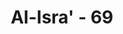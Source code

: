 ---
title: "Al-Isra' - 69"
no: 69
arabic_no: ٦٩
ayah: اَمْ اَمِنْتُمْ اَنْ يُّعِيْدَكُمْ فِيْهِ تَارَةً اُخْرٰى فَيُرْسِلَ عَلَيْكُمْ قَاصِفًا مِّنَ الرِّيْحِ فَيُغْرِقَكُمْ بِمَا كَفَرْتُمْۙ ثُمَّ لَا تَجِدُوْا لَكُمْ عَلَيْنَا بِهٖ تَبِيْعًا
translation: "ataukah kamu merasa aman bahwa Dia tidak akan mengembalikan kamu ke laut sekali lagi, lalu Dia tiupkan angin topan kepada kamu dan ditenggelamkan-Nya kamu disebabkan kekafiranmu? Kemudian kamu tidak akan mendapatkan seorang penolong pun dalam menghadapi (siksaan) Kami.  "
tafsir: "Selanjutnya dijelaskan bahwa Allah berkuasa untuk mengembalikan orang-orang yang mengingkari nikmat-Nya itu ke lautan kembali, setelah mereka merasa aman di darat. Apakah mereka merasa aman dari bencana yang akan menimpa mereka di lautan setelah mereka sampai ke daratan. Allah berkuasa mengembalikan mereka ke lautan kembali, dengan mengirim angin topan dan tsunami yang sangat dahsyat. Angin itu menyapu mereka dari daratan, sehingga mereka akan digulung oleh gelombang yang dapat menenggelamkan mereka. Pada saat-saat mengalami musibah yang sangat dahsyat itu, mereka tidak akan mendapatkan seorang pun yang dapat menolong untuk melepaskan mereka dari siksa Allah."
---